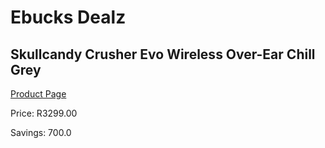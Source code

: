 
# Ebucks Dealz
## Skullcandy Crusher Evo Wireless Over-Ear Chill Grey
[Product Page](https://www.ebucks.com/web/shop/productSelected.do?prodId=1165847679&catId=1048640943)

Price: R3299.00

Savings: 700.0


	